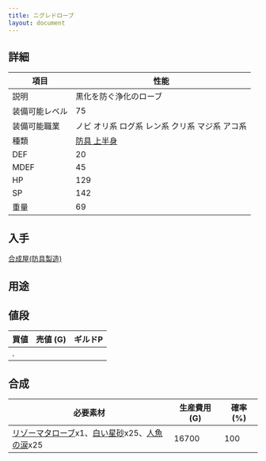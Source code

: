 ```yaml
---
title: ニグレドローブ
layout: document
---
```

## 詳細

|項目|性能|
|---|---|
|説明|黒化を防ぐ浄化のローブ|
|装備可能レベル|75|
|装備可能職業|ノビ オリ系 ログ系 レン系 クリ系 マジ系 アコ系|
|種類|[防具 上半身](防具(上半身))|
|DEF|20|
|MDEF|45|
|HP|129|
|SP|142|
|重量|69|

## 入手

[合成屋(防具製造)](合成屋(防具製造))

## 用途


## 値段

|買値|売値 (G)|ギルドP|
|---|---|---|
|.|||

## 合成

|必要素材|生産費用 (G)|確率 (%)|
|---|---|---|
|[リゾーマタローブ](リゾーマタローブ)x1、[白い星砂](白い星砂)x25、[人魚の涙](人魚の涙)x25|16700|100|
